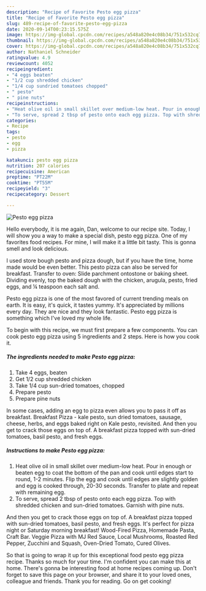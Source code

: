 ```yaml
---
description: "Recipe of Favorite Pesto egg pizza"
title: "Recipe of Favorite Pesto egg pizza"
slug: 489-recipe-of-favorite-pesto-egg-pizza
date: 2020-09-14T00:23:15.575Z
image: https://img-global.cpcdn.com/recipes/a548a820e4c08b34/751x532cq70/pesto-egg-pizza-recipe-main-photo.jpg
thumbnail: https://img-global.cpcdn.com/recipes/a548a820e4c08b34/751x532cq70/pesto-egg-pizza-recipe-main-photo.jpg
cover: https://img-global.cpcdn.com/recipes/a548a820e4c08b34/751x532cq70/pesto-egg-pizza-recipe-main-photo.jpg
author: Nathaniel Schneider
ratingvalue: 4.9
reviewcount: 4052
recipeingredient:
- "4 eggs beaten"
- "1/2 cup shredded chicken"
- "1/4 cup sundried tomatoes chopped"
- " pesto"
- " pine nuts"
recipeinstructions:
- "Heat olive oil in small skillet over medium-low heat. Pour in enough or beaten egg to coat the bottom of the pan and cook until edges start to round, 1-2 minutes. Flip the egg and cook until edges are slightly golden and egg is cooked through, 20-30 seconds. Transfer to plate and repeat with remaining egg."
- "To serve, spread 2 tbsp of pesto onto each egg pizza. Top with shredded chicken and sun-dried tomatoes. Garnish with pine nuts."
categories:
- Recipe
tags:
- pesto
- egg
- pizza

katakunci: pesto egg pizza 
nutrition: 207 calories
recipecuisine: American
preptime: "PT22M"
cooktime: "PT55M"
recipeyield: "3"
recipecategory: Dessert

---
```



![Pesto egg pizza](https://img-global.cpcdn.com/recipes/a548a820e4c08b34/751x532cq70/pesto-egg-pizza-recipe-main-photo.jpg)

Hello everybody, it is me again, Dan, welcome to our recipe site. Today, I will show you a way to make a special dish, pesto egg pizza. One of my favorites food recipes. For mine, I will make it a little bit tasty. This is gonna smell and look delicious.

I used store bough pesto and pizza dough, but if you have the time, home made would be even better. This pesto pizza can also be served for breakfast. Transfer to oven: Slide parchment ontostone or baking sheet. Dividing evenly, top the baked dough with the chicken, arugula, pesto, fried eggs, and ¼ teaspoon each salt and.

Pesto egg pizza is one of the most favored of current trending meals on earth. It is easy, it's quick, it tastes yummy. It's appreciated by millions every day. They are nice and they look fantastic. Pesto egg pizza is something which I've loved my whole life.


To begin with this recipe, we must first prepare a few components. You can cook pesto egg pizza using 5 ingredients and 2 steps. Here is how you cook it.

<!--inarticleads1-->

##### The ingredients needed to make Pesto egg pizza:

1. Take 4 eggs, beaten
1. Get 1/2 cup shredded chicken
1. Take 1/4 cup sun-dried tomatoes, chopped
1. Prepare  pesto
1. Prepare  pine nuts


In some cases, adding an egg to pizza even allows you to pass it off as breakfast. Breakfast Pizza - kale pesto, sun dried tomatoes, sausage, cheese, herbs, and eggs baked right on Kale pesto, revisited. And then you get to crack those eggs on top of. A breakfast pizza topped with sun-dried tomatoes, basil pesto, and fresh eggs. 

<!--inarticleads2-->

##### Instructions to make Pesto egg pizza:

1. Heat olive oil in small skillet over medium-low heat. Pour in enough or beaten egg to coat the bottom of the pan and cook until edges start to round, 1-2 minutes. Flip the egg and cook until edges are slightly golden and egg is cooked through, 20-30 seconds. Transfer to plate and repeat with remaining egg.
1. To serve, spread 2 tbsp of pesto onto each egg pizza. Top with shredded chicken and sun-dried tomatoes. Garnish with pine nuts.


And then you get to crack those eggs on top of. A breakfast pizza topped with sun-dried tomatoes, basil pesto, and fresh eggs. It&#39;s perfect for pizza night or Saturday morning breakfast! Wood-Fired Pizza, Homemade Pasta, Craft Bar. Veggie Pizza with MJ Red Sauce, Local Mushrooms, Roasted Red Pepper, Zucchini and Squash, Oven-Dried Tomato, Cured Olives. 

So that is going to wrap it up for this exceptional food pesto egg pizza recipe. Thanks so much for your time. I'm confident you can make this at home. There's gonna be interesting food at home recipes coming up. Don't forget to save this page on your browser, and share it to your loved ones, colleague and friends. Thank you for reading. Go on get cooking!
